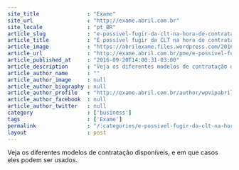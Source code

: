 ```yaml
---
site_title               : "Exame"
site_url                 : "http://exame.abril.com.br"
site_locale              : "pt_BR"
article_slug             : "e-possivel-fugir-da-clt-na-hora-de-contratar-um-funcionario"
article_title            : "É possível fugir da CLT na hora de contratar um funcionário?"
article_image            : "https://abrilexame.files.wordpress.com/2016/09/size_960_16_9_rescisao-de-contrato-em-demissao1.jpg?quality=70&strip=all&w=960"
article_url              : "http://exame.abril.com.br/pme/e-possivel-fugir-da-clt-na-hora-de-contratar-um-funcionario/"
article_published_at     : "2016-09-20T14:00:31-03:00"
article_description      : "Veja os diferentes modelos de contratação disponíveis, e em que casos eles podem ser usados."
article_author_name      : ""
article_author_image     : null
article_author_biography : null
article_author_profile   : "http://exame.abril.com.br/author/wpvipabril/"
article_author_facebook  : null
article_author_twitter   : null
category                 : ['business']
tags                     : ['Exame']
permalink                : "/:categories/e-possivel-fugir-da-clt-na-hora-de-contratar-um-funcionario/"
layout                   : post
---
```


Veja os diferentes modelos de contratação disponíveis, e em que casos eles podem ser usados.
